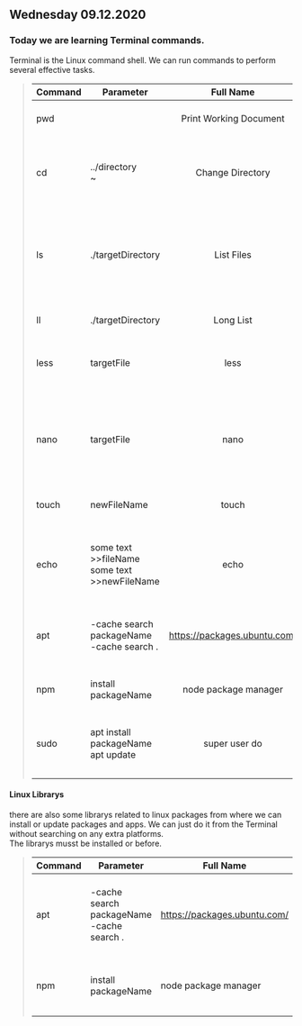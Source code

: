 ## Wednesday 09.12.2020

### Today we are learning Terminal commands.

Terminal is the Linux command shell. We can run commands to perform several effective tasks.

>| Command | Parameter                                      |           Full Name          |                                              Usage                                             |                          Example                          |
>|---------|------------------------------------------------|:----------------------------:|:----------------------------------------------------------------------------------------------:|:---------------------------------------------------------:|
>| pwd     |                                                |    Print Working Document    | shows our current location.                                                                    | pwd                                                       |
>| cd      | ../directory <br> ~                            |       Change Directory       | Change our current location to the one  in the parameters.                                     |                  cd targetDirectory cd ~                  |
>| ls      | ./targetDirectory                              |          List Files          | Lists all the files in our  targeted directiory.  Without a parameter it reads the file        | ls targetDiretory                                         |
>| ll      | ./targetDirectory                              |           Long List          | lists a detailed list which files.                                                             |                                        ll targetDirectory |
>| less    | targetFile                                     |             less             | Displays the contents of a file.                                                               |                       less fileName                       |
>| nano    | targetFile                                     |             nano             | Small text editor. Without an existing file name as parameter, it will create it as a new one. | nano fileName nano newFileName                            |
>| touch   | newFileName                                    |             touch            | create a new file                                                                              | touch newFileName                                         |
>| echo    | some text >>fileName some text >>newFileName   |             echo             | write something into an existing file. If the file does not, it will create one.               | echo some text >>fileName echo another text >>newFileName |
>| apt     | -cache search packageName <br> -cache search . | https://packages.ubuntu.com/ | Library for apps that run on Ubuntu                                                            | apt-cache search . apt-cache search AppName               |
>| npm     | install packageName                            |     node package manager     | Library for node packages we will create                                                       | install react                                             |
>| sudo    | apt install packageName apt update             |         super user do        | allowing to install or update a package                                                      | sudo apt update                                           |
>|         |                                                |                              |                                                                                                |                                                           |
>|         |                                                |                              |                                                                                                |                                                           |
>|         |                                                |                              |                                                                                                |                                                           |








#### Linux Librarys
there are also some librarys related to linux packages from where we can install or update packages and apps. 
We can just do it from the Terminal without searching on any extra platforms.  
The librarys musst be installed or before.

>| Command  | Parameter                                      | Full Name                    | Usage                                     | Example                                     |
>|----------|------------------------------------------------|------------------------------|-------------------------------------------|---------------------------------------------|
>| apt      | -cache search packageName <br> -cache search . | https://packages.ubuntu.com/ | Library for apps that run on Ubuntu       | apt-cache search . apt-cache search AppName |
>| npm      | install packageName                            |     node package manager     | Library for node packages we will create  | sudo npm install react                               |    |


